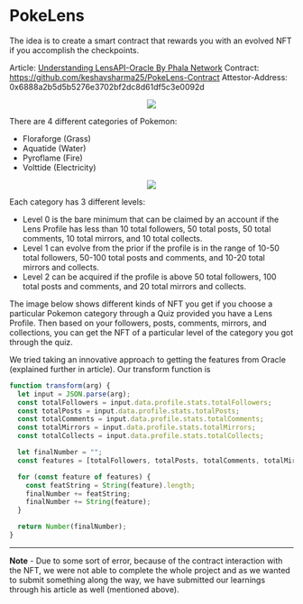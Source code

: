 # PokeLens

The idea is to create a smart contract that rewards you with an evolved NFT if you accomplish the checkpoints.

Article: [Understanding LensAPI-Oracle By Phala Network](https://0xkeshav.hashnode.dev/understanding-lensapi-oracle-by-phala-network)
Contract: https://github.com/keshavsharma25/PokeLens-Contract
Attestor-Address: 0x6888a2b5d5b5276e3702bf2dc8d61df5c3e0092d

<p align="center">
<img src="https://github.com/miralsuthar/poke-lens/assets/76066586/1c045a71-a16f-4b9d-a091-448285f916a1">
</p>

There are 4 different categories of Pokemon:
- Floraforge (Grass)
- Aquatide (Water)
- Pyroflame (Fire)
- Volttide (Electricity)

<p align="center">
<img src="https://github.com/miralsuthar/poke-lens/assets/76066586/efe7e31e-690b-4e45-9279-03b1b7edc4f3">
</p>

Each category has 3 different levels:
- Level 0 is the bare minimum that can be claimed by an account if the Lens Profile has less than 10 total followers, 50 total posts, 50 total comments, 10 total mirrors, and 10 total collects.
- Level 1 can evolve from the prior if the profile is in the range of 10-50 total followers, 50-100 total posts and comments, and 10-20 total mirrors and collects.
- Level 2 can be acquired if the profile is above 50 total followers, 100 total posts and comments, and 20 total mirrors and collects.

The image below shows different kinds of NFT you get if you choose a particular Pokemon category through a Quiz provided you have a Lens Profile. Then based on your followers, posts, comments, mirrors, and collections, you can get the NFT of a particular level of the category you got through the quiz.



We tried taking an innovative approach to getting the features from Oracle (explained further in article). 
Our transform function is 
```js
function transform(arg) {
  let input = JSON.parse(arg);
  const totalFollowers = input.data.profile.stats.totalFollowers;
  const totalPosts = input.data.profile.stats.totalPosts;
  const totalComments = input.data.profile.stats.totalComments;
  const totalMirrors = input.data.profile.stats.totalMirrors;
  const totalCollects = input.data.profile.stats.totalCollects;

  let finalNumber = "";
  const features = [totalFollowers, totalPosts, totalComments, totalMirrors, totalCollects];

  for (const feature of features) {
    const featString = String(feature).length;
    finalNumber += featString;
    finalNumber += String(feature);
  }

  return Number(finalNumber);
}
```

---
**Note** - Due to some sort of error, because of the contract interaction with the NFT, we were not able to complete the whole project and as we wanted to submit something along the way, we have submitted our learnings through his article as well (mentioned above).
